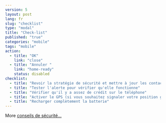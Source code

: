 ```yaml
---
version: 5
layout: post
lang: fr
slug: "checklist"
type: "modal"
title: "Check-list"
published: "true"
categories: "mobile"
tags: "mobile"
action:
  - title: "OK"
    link: "close"
  - title: "Annuler "
    link: "home-ready"
    status: disabled
checklist:
  - title: "Revoir la stratégie de sécurité et mettre à jour les contacts régulièrement"
  - title: "Tester l'alerte pour vérifier qu'elle fonctionne"
  - title: "Vérifier qu'il y a assez de crédit sur le téléphone"
  - title: "Activer le GPS (si vous souhaitez signaler votre position géographique"
  - title: "Recharger complètement la batterie"
---
```


More [conseils de sécurité...](#help-charge)
